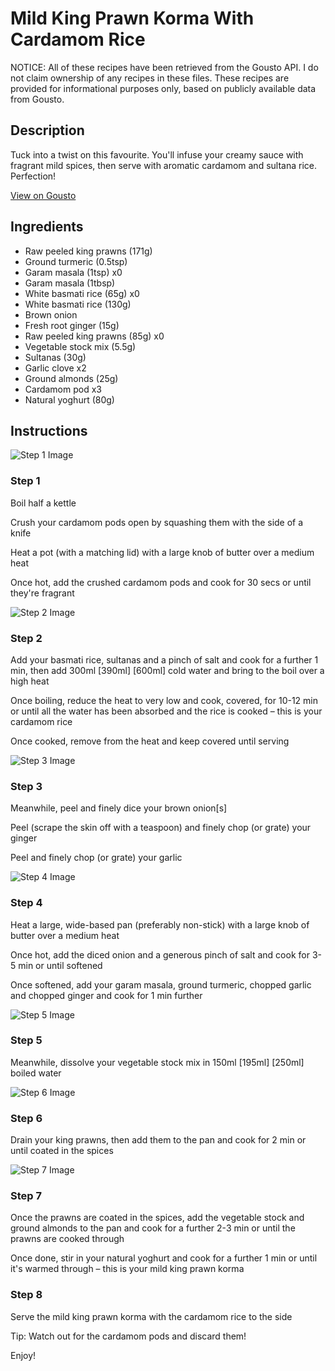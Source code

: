 # Mild King Prawn Korma With Cardamom Rice

NOTICE: All of these recipes have been retrieved from the Gousto API. I do not claim ownership of any recipes in these files. These recipes are provided for informational purposes only, based on publicly available data from Gousto.

## Description

Tuck into a twist on this favourite. You'll infuse your creamy sauce with fragrant mild spices, then serve with aromatic cardamom and sultana rice. Perfection!

[View on Gousto](https://www.gousto.co.uk/recipes/cookbook/mild-prawn-korma-with-cardamom-rice)

## Ingredients

- Raw peeled king prawns (171g)
- Ground turmeric (0.5tsp)
- Garam masala (1tsp) x0
- Garam masala (1tbsp)
- White basmati rice (65g) x0
- White basmati rice (130g)
- Brown onion
- Fresh root ginger (15g)
- Raw peeled king prawns (85g) x0
- Vegetable stock mix (5.5g)
- Sultanas (30g)
- Garlic clove x2
- Ground almonds (25g)
- Cardamom pod x3
- Natural yoghurt (80g)

## Instructions

![Step 1 Image](https://production-media.gousto.co.uk/cms/recipe-step-image/Step-1-1603211922527-x200.jpg)

### Step 1

Boil half a kettle

Crush your cardamom pods open by squashing them with the side of a knife

Heat a pot (with a matching lid) with a large knob of butter over a medium heat

Once hot, add the crushed cardamom pods and cook for 30 secs or until they're fragrant

![Step 2 Image](https://production-media.gousto.co.uk/cms/recipe-step-image/Step-2-1603211933252-x200.jpg)

### Step 2

Add your basmati rice, sultanas and a pinch of salt and cook for a further 1 min, then add 300ml <span class="text-purple">[390ml]</span><span class="text-danger"> [600ml] </span>cold water and bring to the boil over a high heat

Once boiling, reduce the heat to very low and cook, covered, for 10-12 min or until all the water has been absorbed and the rice is cooked – this is your cardamom rice

Once cooked, remove from the heat and keep covered until serving

![Step 3 Image](https://production-media.gousto.co.uk/cms/recipe-step-image/Step-3-1603211941972-x200.jpg)

### Step 3

Meanwhile, peel and finely dice your brown onion[s]

Peel (scrape the skin off with a teaspoon) and finely chop (or grate) your ginger

Peel and finely chop (or grate) your garlic

![Step 4 Image](https://production-media.gousto.co.uk/cms/recipe-step-image/step-4-1603211949130-x200.jpg)

### Step 4

Heat a large, wide-based pan (preferably non-stick) with a large knob of butter over a medium heat

Once hot, add the diced onion and a generous pinch of salt and cook for 3-5 min or until softened

Once softened, add your garam masala, ground turmeric, chopped garlic and chopped ginger and cook for 1 min further

![Step 5 Image](https://production-media.gousto.co.uk/cms/recipe-step-image/Vegetable-stock-1654597427656-x200.jpg)

### Step 5

Meanwhile, dissolve your vegetable stock mix in 150ml <span class="text-purple">[195ml]</span><span class="text-danger"> [250ml]</span> boiled water

![Step 6 Image](https://production-media.gousto.co.uk/cms/recipe-step-image/Step-6-1603211971785-x200.jpg)

### Step 6

Drain your king prawns, then add them to the pan and cook for 2 min or until coated in the spices

![Step 7 Image](https://production-media.gousto.co.uk/cms/recipe-step-image/Step-7-1603211981515-x200.jpg)

### Step 7

Once the prawns are coated in the spices, add the vegetable stock and ground almonds to the pan and cook for a further 2-3 min or until the prawns are cooked through

Once done, stir in your natural yoghurt and cook for a further 1 min or until it's warmed through – this is your mild king prawn korma

### Step 8

Serve the mild king prawn korma with the cardamom rice to the side

Tip: Watch out for the cardamom pods and discard them!

Enjoy!

